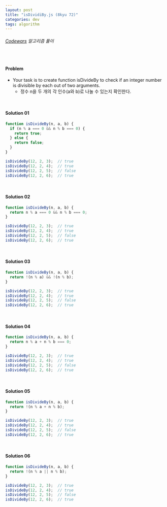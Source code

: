 ```yaml
---
layout: post
title: "isDividiBy.js (8kyu 72)"
categories: dev
tags: algorithm
---
```


###### [Codewars](https://www.codewars.com) 알고리즘 풀이

<br>

#### Problem

- Your task is to create function isDivideBy to check if an integer number is divisible by each out of two arguments.
  - 정수 n을 두 개의 각 인수(a와 b)로 나눌 수 있는지 확인한다.

<br>

#### Solution 01

```js
function isDivideBy(n, a, b) {
  if (n % a === 0 && n % b === 0) {
    return true;
  } else {
    return false;
  }
}

isDivideBy(12, 2, 3);  // true
isDivideBy(12, 2, 4);  // true
isDivideBy(12, 2, 5);  // false
isDivideBy(12, 2, 6);  // true
```

<br>

#### Solution 02

```js
function isDivideBy(n, a, b) {
  return n % a === 0 && n % b === 0;
}

isDivideBy(12, 2, 3);  // true
isDivideBy(12, 2, 4);  // true
isDivideBy(12, 2, 5);  // false
isDivideBy(12, 2, 6);  // true
```

<br>

#### Solution 03

```js
function isDivideBy(n, a, b) {
  return !(n % a) && !(n % b);
}

isDivideBy(12, 2, 3);  // true
isDivideBy(12, 2, 4);  // true
isDivideBy(12, 2, 5);  // false
isDivideBy(12, 2, 6);  // true
```

<br>

#### Solution 04

```js
function isDivideBy(n, a, b) {
  return n % a + n % b === 0;
}

isDivideBy(12, 2, 3);  // true
isDivideBy(12, 2, 4);  // true
isDivideBy(12, 2, 5);  // false
isDivideBy(12, 2, 6);  // true
```

<br>

#### Solution 05

```js
function isDivideBy(n, a, b) {
  return !(n % a + n % b);
}

isDivideBy(12, 2, 3);  // true
isDivideBy(12, 2, 4);  // true
isDivideBy(12, 2, 5);  // false
isDivideBy(12, 2, 6);  // true
```

<br>

#### Solution 06

```js
function isDivideBy(n, a, b) {
  return !(n % a || n % b);
}

isDivideBy(12, 2, 3);  // true
isDivideBy(12, 2, 4);  // true
isDivideBy(12, 2, 5);  // false
isDivideBy(12, 2, 6);  // true
```

<br>

<br>